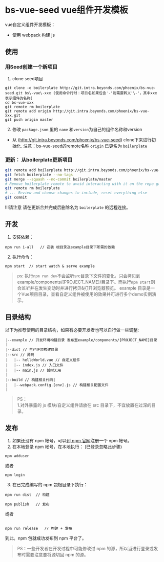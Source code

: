 # bs-vue-seed vue组件开发模板

vue自定义组件开发模板：

* 使用 webpack 构建 js

## 使用

### 用Seed创建一个新项目

1. clone seed项目

```
git clone -o boilerplate http://git.intra.beyonds.com/phoenix/bs-vue-seed.git bs\-vue\-xxx (使用命令行时：项目名如果包含'-'则需要转义'\-'，其中xxx表示组件的名称)
cd bs-vue-xxx
git remote rm boilerplate
git remote add origin http://git.intra.beyonds.com/phoenix/bs-vue-xxx.git
git push origin master
```

2. 修改 `package.json` 里的 `name` 和`version`为自己的组件名称和version


* 从 (http://git.intra.beyonds.com/phoenix/bs-vue-seed) clone下来进行初始化. 注意：bs-vue-seed的remote名称 `origin` 已更名为 `boilerplate`

### 更新： 从boilerplate更新项目

```sh
git remote add boilerplate http://git.intra.beyonds.com/phoenix/bs-vue-seed.git
git fetch boilerplate --no-tags
git merge --squash --no-commit boilerplate/master
# Remove boilerplate remote to avoid interacting with it on the repo graph
git remote rm boilerplate
# ... Review and choose changes to include, reset everything else
git commit
```

!!!请注意
    请在更新合并完成后删除名为 `boilerplate` 的远程连接。

## 开发

1. 安装依赖：

```
npm run i-all   // 安装 根目录及example目录下所需的依赖
```

2. 执行命令：

```
npm start  // start watch & serve example
```

> ps: 执行`npm run dev`不会监听src目录下文件的变化，只会拷贝到example/components/[PROJECT_NAME]/目录下。而执行`npm start`则会监听并在发生变动时并进行拷贝&打开浏览器预览。
example 目录是一个Vue项目目录，查看自定义组件被使用的效果并可进行多个demo实例演示。


## 目录结构

以下为推荐使用的目录结构，如果有必要开发者也可以自行做一些调整:

```
|--example // 开发环境构建目录 发布至example/components/[PROJECT_NAME]目录
|   
|--dist // 生产环境构建目录
|--src // 源码
|   |-- helloWorld.vue // 自定义组件
|   |-- index.js // 入口文件
|   |-- main.js // 暂时无用
|
|--build // 构建相关代码|
|   |--webpack.config.[env].js // 构建相关配置文件
|
```

> PS：  
1.对外暴露的 js 模块/自定义组件请放在 src 目录下，不宜放置在过深的目录。  


## 发布


1. 如果还没有 npm 帐号，可以到[ npm 官网](https://www.npmjs.com/)注册一个 npm 帐号。  
2. 在本地登录 npm 帐号，在本地执行： (已登录忽略此步骤)

```
npm adduser
```

或者

```
npm login
```

3. 在已完成编写的 npm 包根目录下执行：

```
npm run dist  // 构建

npm publish   // 发布
```

或者

```

npm run release   // 构建 + 发布

```

到此，npm 包就成功发布到 npm 平台了。

> PS：一些开发者在开发过程中可能修改过 npm 的源，所以当进行登录或发布时需要注意要将源切回 npm 的源。
